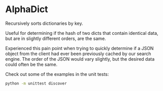 # AlphaDict

Recursively sorts dictionaries by key. 

Useful for determining if the hash of two dicts that contain identical data,
but are in slightly different orders, are the same.

Experienced this pain point when trying to quickly determine if a JSON object 
from the client had ever been previously cached by our search engine. 
The order of the JSON would vary slightly, but the desired data could often be the same.

Check out some of the examples in the unit tests:

```bash
python -m unittest discover
```
